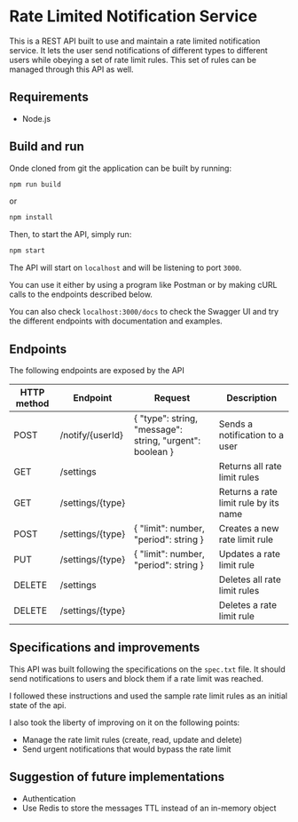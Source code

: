 # Rate Limited Notification Service

This is a REST API built to use and maintain a rate limited notification service. It lets the user send notifications of different types to different users while obeying a set of rate limit rules. This set of rules can be managed through this API as well.

## Requirements

* Node.js

## Build and run

Onde cloned from git the application can be built by running:

```bash
npm run build
```

or

```bash
npm install
```

Then, to start the API, simply run:

```bash
npm start
```

The API will start on `localhost` and will be listening to port `3000`.

You can use it either by using a program like Postman or by making cURL calls to the endpoints described below.

You can also check `localhost:3000/docs` to check the Swagger UI and try the different endpoints with documentation and examples.

## Endpoints

The following endpoints are exposed by the API

| HTTP method | Endpoint         | Request                                                  | Description                           |
| ----------- | ---------------- | -------------------------------------------------------- | ------------------------------------- |
| POST        | /notify/{userId} | { "type": string, "message": string, "urgent": boolean } | Sends a notification to a user        |
| GET         | /settings        |                                                          | Returns all rate limit rules          |
| GET         | /settings/{type} |                                                          | Returns a rate limit rule by its name |
| POST        | /settings/{type} | { "limit": number, "period": string }                    | Creates a new rate limit rule         |
| PUT         | /settings/{type} | { "limit": number, "period": string }                    | Updates a rate limit rule             |
| DELETE      | /settings        |                                                          | Deletes all rate limit rules          |
| DELETE      | /settings/{type} |                                                          | Deletes a rate limit rule             |

## Specifications and improvements

This API was built following the specifications on the `spec.txt` file. It should send notifications to users and block them if a rate limit was reached.

I followed these instructions and used the sample rate limit rules as an initial state of the api.

I also took the liberty of improving on it on the following points:

* Manage the rate limit rules (create, read, update and delete)
* Send urgent notifications that would bypass the rate limit

## Suggestion of future implementations

* Authentication
* Use Redis to store the messages TTL instead of an in-memory object
